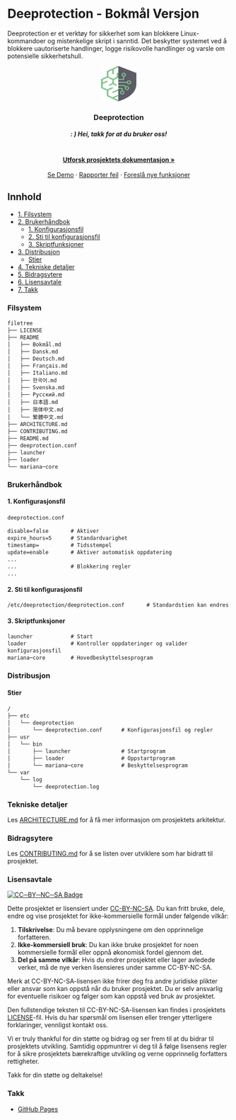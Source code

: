 # Deeprotection - Bokmål Versjon

Deeprotection er et verktøy for sikkerhet som kan blokkere Linux-kommandoer og mistenkelige skript i sanntid. Det beskytter systemet ved å blokkere uautoriserte handlinger, logge risikovolle handlinger og varsle om potensielle sikkerhetshull.

<p align="center">
  <a href="https://github.com/Geekstrange/Deeprotection">
    <img src="images/logo.svg" alt="Logo" width="80" height="80">
  </a>
  <h3 align="center">Deeprotection</h3>
  <h5 align="center">: ) Hei, takk for at du bruker oss!</h5>
  <p align="center">
    <br />
    <a href="https://github.com/Geekstrange/Deeprotection"><strong>Utforsk prosjektets dokumentasjon »</strong></a>
    <br />
    <br />
    <a href="https://github.com/Geekstrange/Deeprotection">Se Demo</a>
    ·
    <a href="https://github.com/Geekstrange/Deeprotection/issues">Rapporter feil</a>
    ·
    <a href="https://github.com/Geekstrange/Deeprotection/issues">Foreslå nye funksjoner</a>
  </p>
</p>

## Innhold

- [1. Filsystem](#filesystem)
- [2. Brukerhåndbok](#brukerhåndbok)
  - [1. Konfigurasjonsfil](#1-konfigurasjonsfil)
  - [2. Sti til konfigurasjonsfil](#2-sti-til-konfigurasjonsfil)
  - [3. Skriptfunksjoner](#3-skriptfunksjoner)
- [3. Distribusjon](#distribusjon)
  - [Stier](#stier)
- [4. Tekniske detaljer](#tekniske-detaljer)
- [5. Bidragsytere](#bidragsytere)
- [6. Lisensavtale](#lisensavtale)
- [7. Takk](#takk)

### Filsystem
```
filetree 
├── LICENSE
├── README
│   ├── Bokmål.md
│   ├── Dansk.md
│   ├── Deutsch.md
│   ├── Français.md
│   ├── Italiano.md
│   ├── 한국어.md
│   ├── Svenska.md
│   ├── Русский.md
│   ├── 日本語.md
│   ├── 简体中文.md
│   └── 繁體中文.md
├── ARCHITECTURE.md
├── CONTRIBUTING.md
├── README.md
├── deeprotection.conf
├── launcher
├── loader
└── mariana─core
```

### Brukerhåndbok

#### 1. Konfigurasjonsfil

`deeprotection.conf`

```
disable=false		# Aktiver
expire_hours=5		# Standardvarighet
timestamp=			# Tidsstempel
update=enable		# Aktiver automatisk oppdatering
...
...					# Blokkering regler
...
```

#### 2. Sti til konfigurasjonsfil

```
/etc/deeprotection/deeprotection.conf		# Standardstien kan endres
```

#### 3. Skriptfunksjoner

```
launcher			# Start
loader				# Kontroller oppdateringer og valider konfigurasjonsfil
mariana─core		# Hovedbeskyttelsesprogram
```

### Distribusjon

#### Stier

```
/
├── etc
│ 	└── deeprotection
│ 		└── deeprotection.conf		# Konfigurasjonsfil og regler
├── usr
│ 	└── bin 
│		├── launcher				# Startprogram
│		├── loader					# Oppstartprogram
│		└── mariana─core			# Beskyttelsesprogram
└── var
    └── log
    	└── deeprotection.log
```

### Tekniske detaljer

Les [ARCHITECTURE.md](https://github.com/Geekstrange/Deeprotection/ARCHITECTURE.md) for å få mer informasjon om prosjektets arkitektur.

### Bidragsytere

Les [CONTRIBUTING.md](https://github.com/Geekstrange/Deeprotection/CONTRIBUTING.md) for å se listen over utviklere som har bidratt til prosjektet.

### Lisensavtale

[![CC─BY─NC─SA Badge](https://mirrors.creativecommons.org/presskit/buttons/88x31/svg/by─nc─sa.svg)](https://creativecommons.org/licenses/by-nc-sa/4.0/)

Dette prosjektet er lisensiert under [CC-BY-NC-SA](https://creativecommons.org/licenses/by-nc-sa/4.0/). Du kan fritt bruke, dele, endre og vise prosjektet for ikke-kommersielle formål under følgende vilkår:

1. **Tilskrivelse**: Du må bevare opplysningene om den opprinnelige forfatteren.
2. **Ikke-kommersiell bruk**: Du kan ikke bruke prosjektet for noen kommersielle formål eller oppnå økonomisk fordel gjennom det.
3. **Del på samme vilkår**: Hvis du endrer prosjektet eller lager avledede verker, må de nye verken lisensieres under samme CC-BY-NC-SA.

Merk at CC-BY-NC-SA-lisensen ikke frirer deg fra andre juridiske plikter eller ansvar som kan oppstå når du bruker prosjektet. Du er selv ansvarlig for eventuelle risikoer og følger som kan oppstå ved bruk av prosjektet.

Den fullstendige teksten til CC-BY-NC-SA-lisensen kan findes i prosjektets [LICENSE](https://github.com/Geekstrange/Deeprotection/LICENSE)-fil. Hvis du har spørsmål om lisensen eller trenger ytterligere forklaringer, vennligst kontakt oss.

Vi er truly thankful for din støtte og bidrag og ser frem til at du bidrar til prosjektets utvikling. Samtidig oppmuntrer vi deg til å følge lisensens regler for å sikre prosjektets bærekraftige utvikling og verne opprinnelig forfatters rettigheter.

Takk for din støtte og deltakelse!

### Takk

- [GitHub Pages](https://pages.github.com)